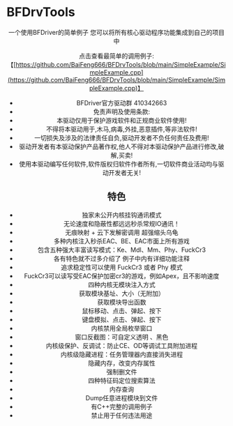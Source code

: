 # BFDrvTools

<div align="center">

一个使用BFDriver的简单例子
您可以将所有核心驱动程序功能集成到自己的项目中

点击查看最简单的调用例子: 【[https://github.com/BaiFeng666/BFDrvTools/blob/main/SimpleExample/SimpleExample.cpp](https://github.com/BaiFeng666/BFDrvTools/blob/main/SimpleExample/SimpleExample.cpp)】

* BFDriver官方驱动群 410342663
* 免责声明及使用条款:
* 本驱动仅用于保护游戏软件和正规商业软件使用!
* 不得将本驱动用于,木马,病毒,外挂,恶意插件,等非法软件!
* 一切损失及涉及的法律责任自负,驱动开发者不负任何责任及费用!
* 驱动开发者有本驱动保护产品著作权,他人不得对本驱动保护产品进行修改,破解,买卖!
* 使用本驱动编写任何软件,软件版权归软件作者所有,一切软件商业活动均与驱动开发者无关!

## 特色
* 独家未公开内核挂钩通讯模式
* 无论速度和隐蔽性都远远秒杀常规IO通讯！
* 无痕映射 + 云下发解密调用  超强缩头乌龟
* 多种内核注入秒杀EAC、BE、EAC市面上所有游戏
* 包含五种强大丰富读写模式：Ke、Mdl、Mm、Phy、FuckCr3
* 各有特色就不过多介绍了 例子中内有详细功能注释
* 追求稳定性可以使用 FuckCr3 或者 Phy 模式
* FuckCr3可以读写受EAC保护加密cr3的游戏，例如Apex，且不影响速度
* 四种内核无模块注入方式
* 获取模块基址、大小（无附加）
* 获取模块导出函数
* 鼠标移动、点击、弹起、按下
* 键盘模拟、点击、弹起、按下
* 内核禁用全局枚举窗口
* 窗口反截图：可自定义透明 、黑色
* 内核级保护、反调试：防止CE、OD等调试工具附加进程
* 内核级隐藏进程：任务管理器内直接消失进程
* 隐藏内存，改变内存属性
* 强制删文件
* 四种特征码定位搜索算法
* 内存查询
* Dump任意进程模块到文件
* 有C++完整的调用例子
* 禁止用于任何违法用途
